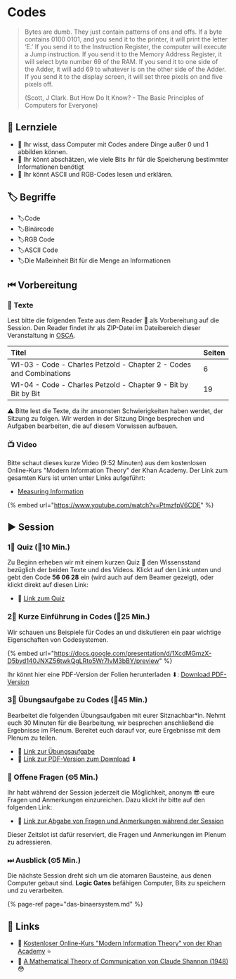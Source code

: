 # Codes

> Bytes are dumb. They just contain patterns of ons and offs. If a byte contains 0100 0101, and you send it to the printer, it will print the letter ‘E.’ If you send it to the Instruction Register, the computer will execute a Jump instruction. If you send it to the Memory Address Register, it will select byte number 69 of the RAM. If you send it to one side of the Adder, it will add 69 to whatever is on the other side of the Adder. If you send it to the display screen, it will set three pixels on and five pixels off.
>
> \(Scott, J Clark. But How Do It Know? - The Basic Principles of Computers for Everyone\)

## 🎯 Lernziele

* 🎯 Ihr wisst, dass Computer mit Codes andere Dinge außer 0 und 1 abbilden können.
* 🎯 Ihr könnt abschätzen, wie viele Bits ihr für die Speicherung bestimmter Informationen benötigt
* 🎯 Ihr könnt ASCII und RGB-Codes lesen und erklären.

## 🏷 Begriffe

* 🏷Code
* 🏷Binärcode
* 🏷RGB Code
* 🏷ASCII Code
* 🏷Die Maßeinheit Bit für die Menge an Informationen

## ⏮ Vorbereitung

### 📑 Texte

Lest bitte die folgenden Texte aus dem Reader 📑 als Vorbereitung auf die Session. Den Reader findet ihr als ZIP-Datei im Dateibereich dieser Veranstaltung in [OSCA](http://osca.hs-osnabrueck.de/). 

| Titel | Seiten |
| :--- | :--- |
| WI-03 - Code - Charles Petzold - Chapter 2 - Codes and Combinations | 6 |
| WI-04 - Code - Charles Petzold - Chapter 9 - Bit by Bit by Bit | 19 |

⚠ Bitte lest die Texte, da ihr ansonsten Schwierigkeiten haben werdet, der Sitzung zu folgen. Wir werden in der Sitzung Dinge besprechen und Aufgaben bearbeiten, die auf diesem Vorwissen aufbauen.

### 📺 Video

Bitte schaut dieses kurze Video \(9:52 Minuten\) aus dem kostenlosen Online-Kurs "Modern Information Theory" der Khan Academy. Der Link zum gesamten Kurs ist unten unter Links aufgeführt:

* [Measuring Information](https://www.khanacademy.org/computing/computer-science/informationtheory/moderninfotheory/v/how-do-we-measure-information-language-of-coins-10-12)

{% embed url="https://www.youtube.com/watch?v=PtmzfpV6CDE" %}

## ▶ Session

### 1⃣ Quiz \(⏲10 Min.\)

Zu Beginn erheben wir mit einem kurzen Quiz 🥇 den Wissensstand bezüglich der beiden Texte und des Videos. Klickt auf den Link unten und gebt den Code **56 06 28** ein \(wird auch auf dem Beamer gezeigt\), oder klickt direkt auf diesen Link:

* 🔗 [Link zum Quiz](https://www.menti.com/b4b32418)

### 2⃣ Kurze Einführung in Codes \(⏲25 Min.\)

Wir schauen uns Beispiele für Codes an und diskutieren ein paar wichtige Eigenschaften von Codesystemen.

{% embed url="https://docs.google.com/presentation/d/1XcdMGmzX-D5byd140JNXZ56twkQgLRto5Wr7IvM3bBY/preview" %}

Ihr könnt hier eine PDF-Version der Folien herunterladen ⬇: [Download PDF-Version](https://docs.google.com/presentation/d/1XcdMGmzX-D5byd140JNXZ56twkQgLRto5Wr7IvM3bBY/export/pdf)

### 3⃣ Übungsaufgabe zu Codes \(⏲45 Min.\)

Bearbeitet die folgenden Übungsaufgaben mit eurer Sitznachbar\*in. Nehmt euch 30 Minuten für die Bearbeitung, wir besprechen anschließend die Ergebnisse im Plenum. Bereitet euch darauf vor, eure Ergebnisse mit dem Plenum zu teilen.

* 🔗 [Link zur Übungsaufgabe](https://docs.google.com/document/d/1yuHOp94Ce_CTP6e5mCwLxKfgIctlUZgN44r6ZES8JC0/preview)
* 🔗 [Link zur PDF-Version zum Download](https://docs.google.com/document/d/1yuHOp94Ce_CTP6e5mCwLxKfgIctlUZgN44r6ZES8JC0/export?format=pdf) ⬇ 

### 🔁 Offene Fragen \(⏲5 Min.\)

Ihr habt während der Session jederzeit die Möglichkeit, anonym 😎 eure Fragen und Anmerkungen einzureichen. Dazu klickt ihr bitte auf den folgenden Link:

* 🔗 [Link zur Abgabe von Fragen und Anmerkungen während der Session](https://www.menti.com/5c40972b)

Dieser Zeitslot ist dafür reserviert, die Fragen und Anmerkungen im Plenum zu adressieren.

### ⏭ Ausblick \(⏲5 Min.\)

Die nächste Session dreht sich um die atomaren Bausteine, aus denen Computer gebaut sind. **Logic Gates** befähigen Computer, Bits zu speichern und zu verarbeiten.

{% page-ref page="das-binaersystem.md" %}

## 🔗 Links

* 🔗 [Kostenloser Online-Kurs "Modern Information Theory" von der Khan Academy](https://www.khanacademy.org/computing/computer-science/informationtheory/moderninfotheory/v/symbol-rate-information-theory) ⭐ 
* 🔗 [A Mathematical Theory of Communication von Claude Shannon \(1948\)](http://math.harvard.edu/~ctm/home/text/others/shannon/entropy/entropy.pdf) 😳 

